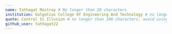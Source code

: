 ```yaml
---
name: Tathagat Maitray # No longer than 28 characters
institution: Galgotias College Of Engineering And Technology # no longer than 58 characters
quote: Control Is Illusion # no longer than 100 characters, avoid using quotes(") to guarantee the format remains the same.
github_user: tathagat22
---
```

